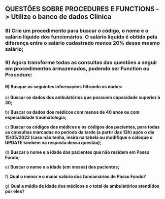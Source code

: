 ## QUESTÕES SOBRE PROCEDURES E FUNCTIONS -> Utilize o banco de dados Clínica

### 8) Crie um procedimento para buscar o código, o nome e o salário líquido dos funcionários. O salário líquido é obtido pela diferença entre o salário cadastrado menos 20% desse mesmo salário;

### 9) Agora transforme todas as consultas das questões a seguir em procedimentos armazenados, podendo ser Function ou Procedure:

#### 6) Busque as seguintes informações filtrando os dados:

a) **Buscar os dados dos ambulatórios que possuem capacidade superior à 30;**

b) **Buscar os dados dos médicos com menos de 40 anos ou com especialidade traumatologia;**

c) **Buscar os códigos dos médicos e os códigos dos pacientes, para todas as consultas marcadas no período da tarde (a partir das 13h) após o dia 15/05/2022 (caso não tenha, insira na tabela ou modifique e coloque o UPDATE também na resposta dessa questão);**

d) **Buscar o nome e a idade dos pacientes que não residem em Passo Fundo;**

e) **Buscar o nome e a idade (em meses) dos pacientes;**

f) **Qual o menor e o maior salário dos funcionários de Passo Fundo?**

g) **Qual a média de idade dos médicos e o total de ambulatórios atendidos por eles?**
